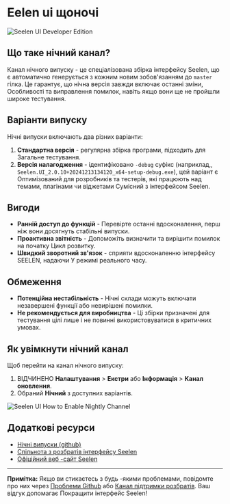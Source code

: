 # Eelen ui щоночі

![Seelen UI Developer Edition](https://github.com/user-attachments/assets/76634b49-7b09-4ef2-9643-e93542309f5d)

## Що таке нічний канал?

Канал нічного випуску - це спеціалізована збірка інтерфейсу Seelen, що є
автоматично генерується з кожним новим зобов'язанням до `master` гілка. Це
гарантує, що нічна версія завжди включає останні зміни, Особливості та
виправлення помилок, навіть якщо вони ще не пройшли широке тестування.

## Варіанти випуску

Нічні випуски включають два різних варіанти:

1. **Стандартна версія** - регулярна збірка програми, підходить для Загальне
   тестування.
2. **Версія налагодження** - ідентифіковано `-debug` суфікс (наприклад,,
   `Seelen.UI_2.0.10+20241213134120_x64-setup-debug.exe`), цей варіант є
   Оптимізований для розробників та тестерів, які працюють над темами, плагінами
   чи віджетами Сумісний з інтерфейсом Seelen.

## Вигоди

- **Ранній доступ до функцій** - Перевірте останні вдосконалення, перш ніж вони
  досягнуть стабільні випуски.
- **Проактивна звітність** - Допоможіть визначити та вирішити помилок на початку
  Цикл розвитку.
- **Швидкий зворотний зв'язок** - сприяти вдосконаленню інтерфейсу SEELEN,
  надаючи У режимі реального часу.

## Обмеження

- **Потенційна нестабільність** - Нічні склади можуть включати незавершені
  функції або невирішені помилки.
- **Не рекомендується для виробництва** - Ці збірки призначені для тестування
  цілі лише і не повинні використовуватися в критичних умовах.

## Як увімкнути нічний канал

Щоб перейти на канал нічного випуску:

1. ВІДЧИНЕНО **Налаштування** > **Екстри** або **Інформація** > **Канал
   оновлення**.
2. Обраний **Нічний** з доступних варіантів.

![Seelen UI How to Enable Nightly Channel](https://github.com/user-attachments/assets/ae88aeac-98cc-4424-a9e7-fb59740b694e)

## Додаткові ресурси

- [Нічні випуски (github)](https://github.com/eythaann/Seelen-UI/releases/tag/nightly)
- [Спільнота з розбратів інтерфейсу Seelen](https://discord.gg/ABfASx5ZAJ)
- [Офіційний веб -сайт Seelen](https://seelen.io)

---

**Примітка:** Якщо ви стикаєтесь з будь -якими проблемами, повідомте про них
через [Проблеми Github](https://github.com/eythaann/Seelen-UI/issues) або
[Канал підтримки розбратів](https://discord.gg/ABfASx5ZAJ). Ваш відгук допомагає
Покращити інтерфейс Seelen!
